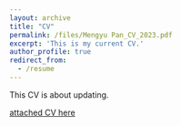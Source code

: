 ```yaml
---
layout: archive
title: "CV"
permalink: /files/Mengyu Pan_CV_2023.pdf
excerpt: 'This is my current CV.'
author_profile: true
redirect_from:
  - /resume
---
```


This CV is about updating. 

[attached CV here](https://github.com/AmmyDK/ammydk.github.io/blob/master/files/Mengyu%20Pan_CV_2023.pdf)
